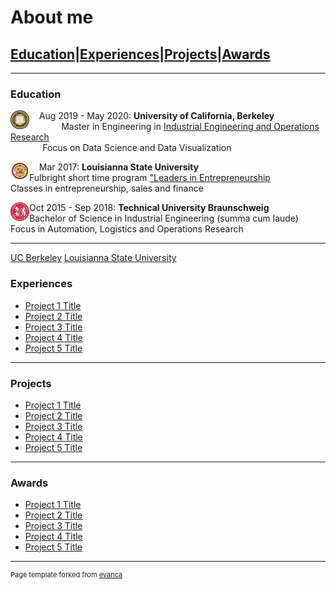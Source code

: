# About me

## [Education](#education)|[Experiences](#experiences)|[Projects](#projects)|[Awards](#awards)

---

### Education 


<img style="float: left;" src="images/UCB_logo.png?raw=true" width="30" height="30"/> &nbsp; &nbsp; Aug 2019 - May 2020: **University of California, Berkeley** <br>
                         &nbsp;   &nbsp; &nbsp; &nbsp; &nbsp;&nbsp; &nbsp; Master in Engineering in [Industrial Engineering and Operations Research](https://ieor.berkeley.edu/master-of-engineering-program/#programoverview)  <br>
                          &nbsp; &nbsp; &nbsp;&nbsp; &nbsp; &nbsp; &nbsp; Focus on Data Science and Data Visualization
 
<img style="float: left;" src="images/LSU_logo.jpg?raw=true" width="30" height="30"/> &nbsp; &nbsp; Mar 2017: **Louisianna State University** <br>
Fulbright short time program ["Leaders in Entrepreneurship](https://www.fulbright.de/programs-for-germans/studierende-und-graduierte/leaders-in-entrepreneurship) <br>
Classes in entrepreneurship, sales and finance


<img style="float: left;" src="images/TUBS_round.png?raw=true" width="30" height="30"/> Oct 2015 - Sep 2018: **Technical University Braunschweig** <br>
Bachelor of Science in Industrial Engineering (summa cum laude)<br>
Focus in Automation, Logistics and Operations Research


---

[UC Berkeley](/sample_page) 
[Louisianna State University](/pdf/sample_presentation.pdf)
### Experiences

- [Project 1 Title](http://example.com/)
- [Project 2 Title](http://example.com/)
- [Project 3 Title](http://example.com/)
- [Project 4 Title](http://example.com/)
- [Project 5 Title](http://example.com/)

---
### Projects

- [Project 1 Title](http://example.com/)
- [Project 2 Title](http://example.com/)
- [Project 3 Title](http://example.com/)
- [Project 4 Title](http://example.com/)
- [Project 5 Title](http://example.com/)

---

### Awards

- [Project 1 Title](http://example.com/)
- [Project 2 Title](http://example.com/)
- [Project 3 Title](http://example.com/)
- [Project 4 Title](http://example.com/)
- [Project 5 Title](http://example.com/)


---
<p style="font-size:11px">Page template forked from <a href="https://github.com/evanca/quick-portfolio">evanca</a></p>
<!-- Remove above link if you don't want to attibute -->
